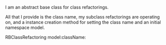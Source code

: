 I am an abstract base class for class refactorings.All that I provide is the class name, my subclass refactorings are operating on, and a instance creation methodfor setting the class name and an initial namespace model.RBClassRefactoring model:className: 